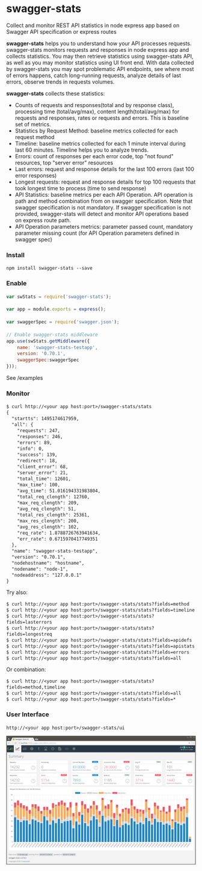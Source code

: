 # swagger-stats

Collect and monitor REST API statistics in node express app based on Swagger API specification or express routes

**swagger-stats** helps you to understand how your API processes requests. swagger-stats monitors 
requests and responses in node express app and collects statistics. You may then retrieve statistics using 
swagger-stats API, as well as you may monitor statistics using UI front end. 
With data collected by swagger-stats you may spot problematic API endpoints, see where most of errors happens, 
catch long-running requests, analyze details of last errors, observe trends in requests volumes. 


**swagger-stats** collects these statistics:
* Counts of requests and responses(total and by response class), processing time (total/avg/max), 
content length(total/avg/max) for requests and responses, rates or requests and errors. 
This is baseline set of metrics. 
* Statistics by Request Method: baseline metrics collected for each request method
* Timeline: baseline metrics collected for each 1 minute interval during last 60 minutes. Timeline helps you to analyze trends.
* Errors: count of responses per each error code, top "not found" resources, top "server error" resources
* Last errors: request and response details for the last 100 errors (last 100 error responses)
* Longest requests: request and response details for top 100 requests that took longest time to process (time to send response)
* API Statistics: baseline metrics per each API Operation. API operation is path and method combination from on swagger specification. 
Note that swagger specification is not mandatory. If swagger specification is not provided, swagger-stats will 
detect and monitor API operations based on express route path. 
* API Operation parameters metrics: parameter passed count, mandatory parameter missing count (for API Operation parameters defined in swagger spec)



### Install 

```
npm install swagger-stats --save
```

### Enable

```javascript
var swStats = require('swagger-stats');

var app = module.exports = express();

var swaggerSpec = require('swagger.json');

// Enable swagger-stats middleware
app.use(swStats.getMiddleware({
    name: 'swagger-stats-testapp',
    version: '0.70.1',
    swaggerSpec:swaggerSpec
}));
```
See /examples

### Monitor

```
$ curl http://<your app host:port>/swagger-stats/stats
{
  "startts": 1495174617959,
  "all": {
    "requests": 247,
    "responses": 246,
    "errors": 89,
    "info": 0,
    "success": 139,
    "redirect": 18,
    "client_error": 68,
    "server_error": 21,
    "total_time": 12601,
    "max_time": 100,
    "avg_time": 51.016194331983804,
    "total_req_clength": 12760,
    "max_req_clength": 209,
    "avg_req_clength": 51,
    "total_res_clength": 25361,
    "max_res_clength": 200,
    "avg_res_clength": 102,
    "req_rate": 1.8788726763941634,
    "err_rate": 0.6715970417749351
  },
  "name": "swagger-stats-testapp",
  "version": "0.70.1",
  "nodehostname": "hostname",
  "nodename": "node-1",
  "nodeaddress": "127.0.0.1"
}
```

Try also:

```
$ curl http://<your app host:port>/swagger-stats/stats?fields=method
$ curl http://<your app host:port>/swagger-stats/stats?fields=timeline
$ curl http://<your app host:port>/swagger-stats/stats?fields=lasterrors
$ curl http://<your app host:port>/swagger-stats/stats?fields=longestreq
$ curl http://<your app host:port>/swagger-stats/stats?fields=apidefs
$ curl http://<your app host:port>/swagger-stats/stats?fields=apistats
$ curl http://<your app host:port>/swagger-stats/stats?fields=errors
$ curl http://<your app host:port>/swagger-stats/stats?fields=all
```

Or combination:

```
$ curl http://<your app host:port>/swagger-stats/stats?fields=method,timeline
$ curl http://<your app host:port>/swagger-stats/stats?fields=all
$ curl http://<your app host:port>/swagger-stats/stats?fields=*
```


### User Interface 
   
```
http://<your app host:port>/swagger-stats/ui
```

![swagger-stats bundled User Interface](screenshots/ui.png?raw=true)
